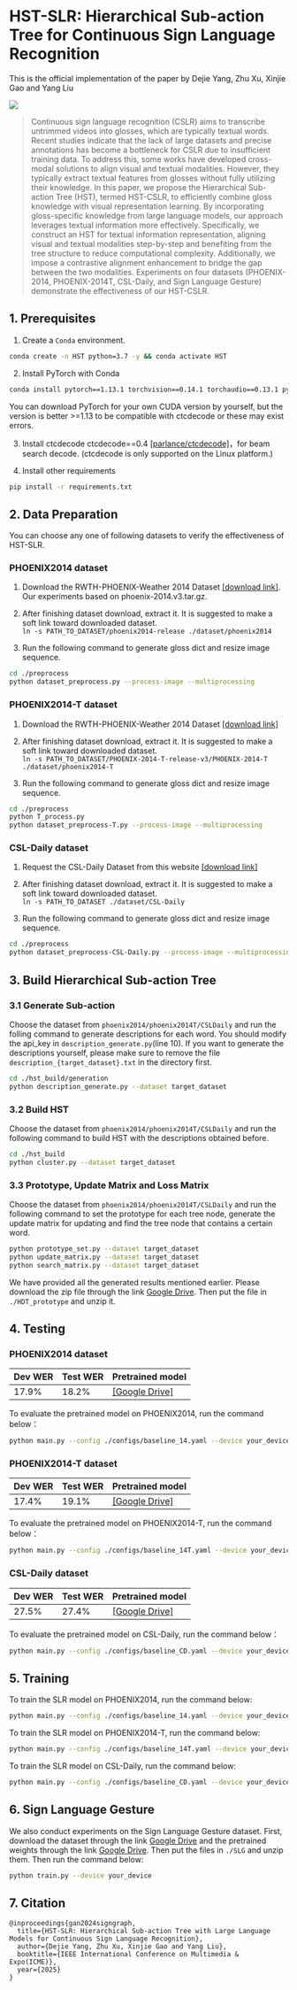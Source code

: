 # HST-SLR: Hierarchical Sub-action Tree  for Continuous Sign Language Recognition

This is the official implementation of the paper by Dejie Yang, Zhu Xu, Xinjie Gao and Yang Liu

![](./figs/sign-frame.png)

> Continuous sign language recognition (CSLR) aims to transcribe untrimmed videos into glosses, which are typically textual words. Recent studies indicate that the lack of large datasets and precise annotations has become a bottleneck for CSLR due to insufficient training data. To address this, some works have developed cross-modal solutions to align visual and textual modalities. However, they typically extract textual features from glosses without fully utilizing their knowledge. In this paper, we propose the Hierarchical Sub-action Tree (HST), termed HST-CSLR, to efficiently combine gloss knowledge with visual representation learning. By incorporating gloss-specific knowledge from large language models, our approach leverages textual information more effectively. Specifically, we construct an HST for textual information representation, aligning visual and textual modalities step-by-step and benefiting from the tree structure to reduce computational complexity. Additionally, we impose a contrastive alignment enhancement to bridge the gap between the two modalities. Experiments on four datasets (PHOENIX-2014, PHOENIX-2014T, CSL-Daily, and Sign Language Gesture) demonstrate the effectiveness of our HST-CSLR. 
>
## 1. Prerequisites
1. Create a `Conda` environment.
```bash
conda create -n HST python=3.7 -y && conda activate HST
```
2. Install PyTorch with Conda
```bash
conda install pytorch==1.13.1 torchvision==0.14.1 torchaudio==0.13.1 pytorch-cuda=11.7 -c pytorch -c nvidia
```
You can download PyTorch for your own CUDA version by yourself, but the version is better >=1.13 to be compatible with ctcdecode or these may exist errors.

3. Install ctcdecode
ctcdecode==0.4 [[parlance/ctcdecode]](https://github.com/parlance/ctcdecode)，for beam search decode. (ctcdecode is only supported on the Linux platform.)

4. Install other requirements 
```bash
pip install -r requirements.txt 
```

## 2. Data Preparation
You can choose any one of following datasets to verify the effectiveness of HST-SLR.

### PHOENIX2014 dataset
1. Download the RWTH-PHOENIX-Weather 2014 Dataset [[download link]](https://www-i6.informatik.rwth-aachen.de/~koller/RWTH-PHOENIX/). Our experiments based on phoenix-2014.v3.tar.gz.

2. After finishing dataset download, extract it. It is suggested to make a soft link toward downloaded dataset.   
`ln -s PATH_TO_DATASET/phoenix2014-release ./dataset/phoenix2014`

3. Run the following command to generate gloss dict and resize image sequence.     
```bash
cd ./preprocess
python dataset_preprocess.py --process-image --multiprocessing
```

### PHOENIX2014-T dataset
1. Download the RWTH-PHOENIX-Weather 2014 Dataset [[download link]](https://www-i6.informatik.rwth-aachen.de/~koller/RWTH-PHOENIX-2014-T/)

2. After finishing dataset download, extract it. It is suggested to make a soft link toward downloaded dataset.   
`ln -s PATH_TO_DATASET/PHOENIX-2014-T-release-v3/PHOENIX-2014-T ./dataset/phoenix2014-T`

3. Run the following command to generate gloss dict and resize image sequence.     
```bash
cd ./preprocess
python T_process.py
python dataset_preprocess-T.py --process-image --multiprocessing
```

### CSL-Daily dataset

1. Request the CSL-Daily Dataset from this website [[download link]](http://home.ustc.edu.cn/~zhouh156/dataset/csl-daily/)

2. After finishing dataset download, extract it. It is suggested to make a soft link toward downloaded dataset.   
`ln -s PATH_TO_DATASET ./dataset/CSL-Daily`

3. Run the following command to generate gloss dict and resize image sequence.     
```bash
cd ./preprocess
python dataset_preprocess-CSL-Daily.py --process-image --multiprocessing
```

## 3. Build Hierarchical Sub-action Tree

### 3.1 Generate Sub-action
Choose the dataset from `phoenix2014/phoenix2014T/CSLDaily` and run the folling command to generate descriptions for each word. You should modify the api_key in `description_generate.py`(line 10). If you want to generate the descriptions yourself, please make sure to remove the file `description_{target_dataset}.txt` in the directory first.
```bash
cd ./hst_build/generation
python description_generate.py --dataset target_dataset
```

### 3.2 Build HST
Choose the dataset from `phoenix2014/phoenix2014T/CSLDaily` and run the following command to build HST with the descriptions obtained before.
```bash
cd ./hst_build
python cluster.py --dataset target_dataset
```

### 3.3 Prototype, Update Matrix and Loss Matrix
Choose the dataset from `phoenix2014/phoenix2014T/CSLDaily` and run the following command to set the prototype for each tree node, generate the update matrix for updating and find the tree node that contains a certain word.
```bash
python prototype_set.py --dataset target_dataset
python update_matrix.py --dataset target_dataset
python search_matrix.py --dataset target_dataset
```

We have provided all the generated results mentioned earlier. Please download the zip file through the link [Google Drive](https://drive.google.com/file/d/1z2n-bh2pgR5iCX9tDJpgixMgHGtKDts1/view?usp=drive_link). Then put the file in `./HDT_prototype` and unzip it.

## 4. Testing

### PHOENIX2014 dataset

| Dev WER  | Test WER  | Pretrained model                                             |
| ---------- | ----------- | --- |
| 17.9%      | 18.2%       | [[Google Drive]](https://drive.google.com/file/d/14ZtqXj7GN9qtc38UqyJFIZMPZeZSRXNt/view?usp=drive_link)|

​To evaluate the pretrained model on PHOENIX2014, run the command below：
```bash
python main.py --config ./configs/baseline_14.yaml --device your_device --work-dir ./work_dir/your_expname/ --load-weights path_to_weight.pt --phase test
```

### PHOENIX2014-T dataset

| Dev WER  | Test WER  | Pretrained model                                             |
| ---------- | ----------- | --- |
| 17.4%      | 19.1%       | [[Google Drive]](https://drive.google.com/file/d/1oXnrgd7nGKGLvipW3paU6_gYi7l5BSt1/view?usp=drive_link)|

​To evaluate the pretrained model on PHOENIX2014-T, run the command below：
```bash
python main.py --config ./configs/baseline_14T.yaml --device your_device --work-dir ./work_dir/your_expname/ --load-weights path_to_weight.pt --phase test
```

### CSL-Daily dataset

| Dev WER  | Test WER  | Pretrained model                                            |
| ---------- | ----------- | --- |
| 27.5%      | 27.4%       | [[Google Drive]](https://drive.google.com/file/d/112_GqITfK4I0jtWQloDN7RTNRcgvScOi/view?usp=drive_link)|

​To evaluate the pretrained model on CSL-Daily, run the command below：   
```bash
python main.py --config ./configs/baseline_CD.yaml --device your_device --work-dir ./work_dir/your_expname/ --load-weights path_to_weight.pt --phase test
```

## 5. Training

To train the SLR model on PHOENIX2014, run the command below:
```bash
python main.py --config ./configs/baseline_14.yaml --device your_device --work-dir ./work_dir/your_expname/
```

To train the SLR model on PHOENIX2014-T, run the command below:
```bash
python main.py --config ./configs/baseline_14T.yaml --device your_device --work-dir ./work_dir/your_expname/
```

To train the SLR model on CSL-Daily, run the command below:
```bash
python main.py --config ./configs/baseline_CD.yaml --device your_device --work-dir ./work_dir/your_expname/
```

## 6. Sign Language Gesture

We also conduct experiments on the Sign Language Gesture dataset. First, download the dataset through the link [Google Drive](https://drive.google.com/file/d/12a0mQ_kH7Pk4B2ntb0qg_qGN9tfbwnnu/view?usp=drive_link) and the pretrained weights through the link [Google Drive](https://drive.google.com/file/d/1u8IdnniordVVdmDYkIV5qBMmjuViiLGx/view?usp=drive_link). Then put the files in `./SLG` and unzip them. Then run the command below:
```bash
python train.py --device your_device
```

## 7. Citation
```
@inproceedings{gan2024signgraph,
  title={HST-SLR: Hierarchical Sub-action Tree with Large Language Models for Continuous Sign Language Recognition},
  author={Dejie Yang, Zhu Xu, Xinjie Gao and Yang Liu},
  booktitle={IEEE International Conference on Multimedia & Expo(ICME)},
  year={2025}
}
```
